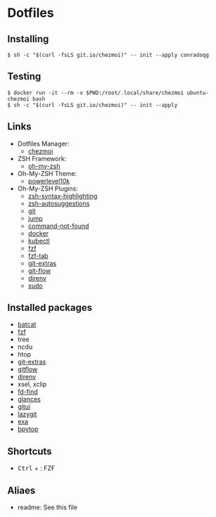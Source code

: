 # Dotfiles

## Installing

```console
$ sh -c "$(curl -fsLS git.io/chezmoi)" -- init --apply conradoqg
```

## Testing

```console
$ docker run -it --rm -v $PWD:/root/.local/share/chezmoi ubuntu-chezmoi bash
$ sh -c "$(curl -fsLS git.io/chezmoi)" -- init --apply
```

## Links

- Dotfiles Manager:
	- [chezmoi](https://github.com/twpayne/chezmoi)
- ZSH Framework:
	- [oh-my-zsh](https://github.com/ohmyzsh/ohmyzsh/)
- Oh-My-ZSH Theme:
	- [powerlevel10k](https://github.com/romkatv/powerlevel10k)
- Oh-My-ZSH Plugins:
	- [zsh-syntax-highlighting](https://github.com/zsh-users/zsh-syntax-highlighting)
	- [zsh-autosuggestions](https://github.com/zsh-users/zsh-autosuggestions)
	- [git](https://github.com/ohmyzsh/ohmyzsh/tree/master/plugins/git)
	- [jump](https://github.com/ohmyzsh/ohmyzsh/tree/master/plugins/jump)
	- [command-not-found](https://github.com/ohmyzsh/ohmyzsh/tree/master/plugins/command-not-found)
	- [docker](https://github.com/ohmyzsh/ohmyzsh/tree/master/plugins/docker)
	- [kubectl](https://github.com/ohmyzsh/ohmyzsh/tree/master/plugins/kubectl)
	- [fzf](https://github.com/ohmyzsh/ohmyzsh/tree/master/plugins/fzf)
	- [fzf-tab](https://github.com/Aloxaf/fzf-tab)
	- [git-extras](https://github.com/ohmyzsh/ohmyzsh/tree/master/plugins/git-extras)
	- [git-flow](https://github.com/ohmyzsh/ohmyzsh/tree/master/plugins/git-flow)
	- [direnv](https://github.com/ohmyzsh/ohmyzsh/tree/master/plugins/direnv)
	- [sudo](https://github.com/ohmyzsh/ohmyzsh/tree/master/plugins/sudo)

## Installed packages

- [batcat](https://github.com/sharkdp/bat)
- [fzf](https://github.com/junegunn/fzf)
- tree
- ncdu
- htop
- [git-extras](https://github.com/tj/git-extras)
- [gitflow](https://github.com/nvie/gitflow/wiki/Linux)
- [direnv](https://direnv.net/)
- xsel, xclip
- [fd-find](https://github.com/sharkdp/fd)
- [glances](https://nicolargo.github.io/glances/)
- [gitui](https://github.com/extrawurst/gitui)
- [lazygit](https://github.com/jesseduffield/lazygit)
- [exa](https://github.com/ogham/exa)
- [bpytop](https://github.com/aristocratos/bpytop)

## Shortcuts

- <kbd>Ctrl</kbd> + <kbd><T></kbd>: FZF

## Aliaes
- readme: See this file

